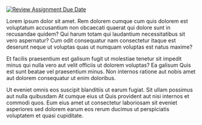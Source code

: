 [![Review Assignment Due Date](https://classroom.github.com/assets/deadline-readme-button-8d59dc4de5201274e310e4c54b9627a8934c3b88527886e3b421487c677d23eb.svg)](https://classroom.github.com/a/MH6cwruZ)

<p>Lorem ipsum dolor sit amet. Rem dolorem cumque cum quis dolorem est voluptatum accusantium non obcaecati quaerat qui dolore sunt in recusandae quidem? Qui harum totam qui laudantium necessitatibus sit vero aspernatur? Cum odit consequatur nam consectetur itaque est deserunt neque ut voluptas quas ut numquam voluptas est natus maxime? </p><p>Et facilis praesentium est galisum fugit ut molestiae tenetur sit impedit minus qui nulla vero aut velit officiis ut dolorem voluptas? Ea galisum Quis est sunt beatae vel praesentium minus. Non internos ratione aut nobis amet aut dolorem consequatur ut enim doloribus. </p><p>Ut eveniet omnis eos suscipit blanditiis ut earum fugiat. Sit ullam possimus aut nulla quibusdam At cumque eius ut Quis provident aut nisi internos et commodi quos. Eum eius amet ut consectetur laboriosam sit eveniet asperiores sed dolorem earum eos rerum ducimus ut perspiciatis voluptatem et quasi cupiditate. </p>